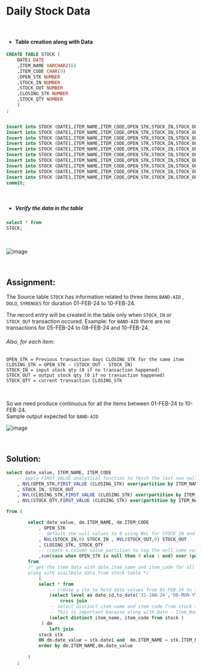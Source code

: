 # Daily Stock Data  

<br>  

- #### Table creation along with Data 

```sql
CREATE TABLE STOCK (
	DATE1 DATE
	,ITEM_NAME VARCHAR2(8)
	,ITEM_CODE CHAR(9)
	,OPEN_STK NUMBER
	,STOCK_IN NUMBER
	,STOCK_OUT NUMBER
	,CLOSING_STK NUMBER
	,STOCK_QTY NUMBER
	)
;


Insert into STOCK (DATE1,ITEM_NAME,ITEM_CODE,OPEN_STK,STOCK_IN,STOCK_OUT,CLOSING_STK,STOCK_QTY) values (to_date('01-FEB-24','DD-MON-RR'),'SYRENGES','SRG1001  ',20,2,3,19,19);
Insert into STOCK (DATE1,ITEM_NAME,ITEM_CODE,OPEN_STK,STOCK_IN,STOCK_OUT,CLOSING_STK,STOCK_QTY) values (to_date('03-FEB-24','DD-MON-RR'),'SYRENGES','SRG1001  ',19,5,2,22,22);
Insert into STOCK (DATE1,ITEM_NAME,ITEM_CODE,OPEN_STK,STOCK_IN,STOCK_OUT,CLOSING_STK,STOCK_QTY) values (to_date('06-FEB-24','DD-MON-RR'),'SYRENGES','SRG1001  ',22,7,2,27,27);
Insert into STOCK (DATE1,ITEM_NAME,ITEM_CODE,OPEN_STK,STOCK_IN,STOCK_OUT,CLOSING_STK,STOCK_QTY) values (to_date('01-FEB-24','DD-MON-RR'),'BAND-AID','BAID1001 ',35,5,8,32,32);
Insert into STOCK (DATE1,ITEM_NAME,ITEM_CODE,OPEN_STK,STOCK_IN,STOCK_OUT,CLOSING_STK,STOCK_QTY) values (to_date('02-FEB-24','DD-MON-RR'),'BAND-AID','BAID1001 ',32,6,9,29,29);
Insert into STOCK (DATE1,ITEM_NAME,ITEM_CODE,OPEN_STK,STOCK_IN,STOCK_OUT,CLOSING_STK,STOCK_QTY) values (to_date('03-FEB-24','DD-MON-RR'),'BAND-AID','BAID1001 ',29,11,13,27,27);
Insert into STOCK (DATE1,ITEM_NAME,ITEM_CODE,OPEN_STK,STOCK_IN,STOCK_OUT,CLOSING_STK,STOCK_QTY) values (to_date('04-FEB-24','DD-MON-RR'),'BAND-AID','BAID1001 ',27,3,11,19,19);
Insert into STOCK (DATE1,ITEM_NAME,ITEM_CODE,OPEN_STK,STOCK_IN,STOCK_OUT,CLOSING_STK,STOCK_QTY) values (to_date('09-FEB-24','DD-MON-RR'),'BAND-AID','BAID1001 ',19,13,1,31,31);
Insert into STOCK (DATE1,ITEM_NAME,ITEM_CODE,OPEN_STK,STOCK_IN,STOCK_OUT,CLOSING_STK,STOCK_QTY) values (to_date('01-FEB-24','DD-MON-RR'),'DOLO','DOLO1001 ',27,12,3,36,36);
Insert into STOCK (DATE1,ITEM_NAME,ITEM_CODE,OPEN_STK,STOCK_IN,STOCK_OUT,CLOSING_STK,STOCK_QTY) values (to_date('04-FEB-24','DD-MON-RR'),'DOLO','DOLO1001 ',36,7,2,41,41);
commit;
```

<br>  

- ##### Verify the data in the table  

```sql
select * from
STOCK;
```
<br>  

![image](https://github.com/codingcircuit/sql-learning/assets/156685688/bba2cbd2-ad81-4945-bcb4-f3bca974179c)

<br>  

## Assignment:  

The Source table ```STOCK``` has information related to three items ```BAND-AID``` , ```DOLO```, ```SYRENGES``` for duration 01-FEB-24 to 10-FEB-24.  

The record entry will be created in the table only when ```STOCK_IN``` or ```STOCK_OUT``` transaction occured.
Example: for ```BAND-AID``` there are no transactions for 05-FEB-24 to 08-FEB-24 and 10-FEB-24.


###### Also, for each item: 
```
OPEN_STK = Previous transaction days CLOSING_STK for the same item
CLOSING_STK = OPEN_STK - (STOCK_OUT - STOCK_IN)
STOCK_IN = input stock qty (0 if no transaction happened)
STOCK_OUT = output stock qty (0 if no transaction happened)
STOCK_QTY = current transaction CLOSING_STK
```
<br>  


So we need produce continuous for all the items between 01-FEB-24 to 10-FEB-24.  
Sample output expected for ```BAND-AID```

![image](https://github.com/codingcircuit/sql-learning/assets/156685688/c03d8495-718b-4462-a3d9-1d78865fd951)


<br>  

## Solution:

```sql
select date_value, ITEM_NAME, ITEM_CODE
    -- apply FIRST_VALUE analytical function to fetch the last non null value for OPEN_STK,CLOSING_STK and STOCK_QTY columns
    , NVL(OPEN_STK,FIRST_VALUE (CLOSING_STK) over(partition by ITEM_NAME, ITEM_CODE,value_partition order by date_value)) OPEN_STK
    , STOCK_IN, STOCK_OUT
    , NVL(CLOSING_STK,FIRST_VALUE (CLOSING_STK) over(partition by ITEM_NAME, ITEM_CODE,value_partition order by date_value)) CLOSING_STK
    , NVL(STOCK_QTY,FIRST_VALUE (CLOSING_STK) over(partition by ITEM_NAME, ITEM_CODE,value_partition order by date_value)) STOCK_QTY

from (

        select date_value, dm.ITEM_NAME, dm.ITEM_CODE
            , OPEN_STK
            -- default the null values to 0 using NVL for STOCK_IN and STOCK_OUT columns
            , NVL(STOCK_IN,0) STOCK_IN , NVL(STOCK_OUT,0) STOCK_OUT
            , CLOSING_STK, STOCK_QTY 
            -- create a column value_partition to tag the null same value as last non null value
            ,sum(case when OPEN_STK is null then 0 else 1 end) over (partition by dm.ITEM_NAME, dm.ITEM_CODE order by dm.date_value) as value_partition
        from 
        /* get the item data with date,item_name and item_code for all the dates from 01-FEB-24 to 10-FEB-24 from cross join result
        along with availbale data from stock table */
            (
            select * from 
                -- create a cte to hold date values from 01-FEB-24 to 10-FEB-24
                (select level as date_id,to_date('31-JAN-24','DD-MON-YY')+level as date_value from dual connect by level <= 10) 
                    cross join
                -- select distinct item name and item code from stock table to cross join with date values.
                -- This is important bacause along with Date - Item_Name and Item_Code also should be pre filled for missing dates
                (select distinct item_name, item_code from stock )
             ) dm 
                left join 
            stock stk 
            ON dm.date_value = stk.date1 and  dm.ITEM_NAME = stk.ITEM_NAME and  dm.ITEM_CODE = stk.ITEM_CODE
            order by dm.ITEM_NAME,dm.date_value
            
        )
    ;
```

